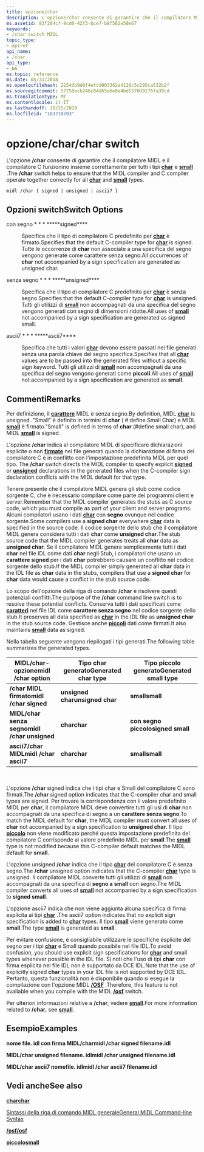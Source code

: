 ```yaml
---
title: opzione/char
description: L'opzione/char consente di garantire che il compilatore MIDL e il compilatore C funzionino insieme correttamente per tutti i tipi char e Small.
ms.assetid: 83f204cf-9cd0-42f3-bce7-b8f582e50e67
keywords:
- /char switch MIDL
topic_type:
- apiref
api_name:
- /char
api_type:
- NA
ms.topic: reference
ms.date: 05/31/2018
ms.openlocfilehash: 2254db9d0f4efcd003362e4126c5c295ca532b2f
ms.sourcegitcommit: 57758ecb246c84d65e6e0e4bd5570d9176fa39cd
ms.translationtype: MT
ms.contentlocale: it-IT
ms.lasthandoff: 10/25/2019
ms.locfileid: "103718703"
---
```

# <a name="char-switch"></a><span data-ttu-id="dcef2-104">opzione/char</span><span class="sxs-lookup"><span data-stu-id="dcef2-104">/char switch</span></span>

<span data-ttu-id="dcef2-105">L'opzione **/char** consente di garantire che il compilatore MIDL e il compilatore C funzionino insieme correttamente per tutti i tipi [**char**](char-idl.md) e [**small**](small.md) .</span><span class="sxs-lookup"><span data-stu-id="dcef2-105">The **/char** switch helps to ensure that the MIDL compiler and C compiler operate together correctly for all [**char**](char-idl.md) and [**small**](small.md) types.</span></span>

``` syntax
midl /char { signed | unsigned | ascii7 }
```

## <a name="switch-options"></a><span data-ttu-id="dcef2-106">Opzioni switch</span><span class="sxs-lookup"><span data-stu-id="dcef2-106">Switch Options</span></span>

<dl> <dt>

 
</dt> <dd>

<dt>

<span id="signed"></span><span id="SIGNED"></span>

<span data-ttu-id="dcef2-107"><span id="signed"></span><span id="SIGNED"></span>con segno \* \* \* \*</span><span class="sxs-lookup"><span data-stu-id="dcef2-107"><span id="signed"></span><span id="SIGNED"></span>\*\*\*\*signed\*\*\*\*</span></span>


</dt> <dd>

<span data-ttu-id="dcef2-108">Specifica che il tipo di compilatore C predefinito per [**char**](char-idl.md) è firmato.</span><span class="sxs-lookup"><span data-stu-id="dcef2-108">Specifies that the default C-compiler type for [**char**](char-idl.md) is signed.</span></span> <span data-ttu-id="dcef2-109">Tutte le occorrenze di **char** non associate a una specifica del segno vengono generate come carattere senza segno.</span><span class="sxs-lookup"><span data-stu-id="dcef2-109">All occurrences of **char** not accompanied by a sign specification are generated as unsigned char.</span></span>

</dd> <dt>

<span id="unsigned"></span><span id="UNSIGNED"></span>

<span data-ttu-id="dcef2-110"><span id="unsigned"></span><span id="UNSIGNED"></span>senza segno \* \* \* \*</span><span class="sxs-lookup"><span data-stu-id="dcef2-110"><span id="unsigned"></span><span id="UNSIGNED"></span>\*\*\*\*unsigned\*\*\*\*</span></span>


</dt> <dd>

<span data-ttu-id="dcef2-111">Specifica che il tipo di compilatore C predefinito per [**char**](char-idl.md) è senza segno.</span><span class="sxs-lookup"><span data-stu-id="dcef2-111">Specifies that the default C-compiler type for [**char**](char-idl.md) is unsigned.</span></span> <span data-ttu-id="dcef2-112">Tutti gli utilizzi di [**small**](small.md) non accompagnati da una specifica del segno vengono generati con segno di dimensioni ridotte.</span><span class="sxs-lookup"><span data-stu-id="dcef2-112">All uses of [**small**](small.md) not accompanied by a sign specification are generated as signed small.</span></span>

</dd> <dt>

<span id="ascii7"></span><span id="ASCII7"></span>

<span data-ttu-id="dcef2-113"><span id="ascii7"></span><span id="ASCII7"></span>ascii7 \* \* \* \*</span><span class="sxs-lookup"><span data-stu-id="dcef2-113"><span id="ascii7"></span><span id="ASCII7"></span>\*\*\*\*ascii7\*\*\*\*</span></span>


</dt> <dd>

<span data-ttu-id="dcef2-114">Specifica che tutti i valori [**char**](char-idl.md) devono essere passati nei file generati senza una parola chiave del segno specifica.</span><span class="sxs-lookup"><span data-stu-id="dcef2-114">Specifies that all [**char**](char-idl.md) values are to be passed into the generated files without a specific sign keyword.</span></span> <span data-ttu-id="dcef2-115">Tutti gli utilizzi di [**small**](small.md) non accompagnati da una specifica del segno vengono generati come **piccoli**.</span><span class="sxs-lookup"><span data-stu-id="dcef2-115">All uses of [**small**](small.md) not accompanied by a sign specification are generated as **small**.</span></span>

</dd> </dl> </dd> </dl>

## <a name="remarks"></a><span data-ttu-id="dcef2-116">Commenti</span><span class="sxs-lookup"><span data-stu-id="dcef2-116">Remarks</span></span>

<span data-ttu-id="dcef2-117">Per definizione, il [**carattere**](char-idl.md) MIDL è senza segno.</span><span class="sxs-lookup"><span data-stu-id="dcef2-117">By definition, MIDL [**char**](char-idl.md) is unsigned.</span></span> <span data-ttu-id="dcef2-118">"Small" è definito in termini di **char** ( \# define Small Char) e MIDL [**small**](small.md) è firmato.</span><span class="sxs-lookup"><span data-stu-id="dcef2-118">"Small" is defined in terms of **char** (\#define small char), and MIDL [**small**](small.md) is signed.</span></span>

<span data-ttu-id="dcef2-119">L'opzione **/char** indica al compilatore MIDL di specificare dichiarazioni esplicite o non [**firmate**](unsigned.md) nei file generati quando la dichiarazione di firma del compilatore C è in conflitto con l'impostazione predefinita MIDL per quel tipo. [](signed.md)</span><span class="sxs-lookup"><span data-stu-id="dcef2-119">The **/char** switch directs the MIDL compiler to specify explicit [**signed**](signed.md) or [**unsigned**](unsigned.md) declarations in the generated files when the C-compiler sign declaration conflicts with the MIDL default for that type.</span></span>

<span data-ttu-id="dcef2-120">Tenere presente che il compilatore MIDL genera gli stub come codice sorgente C, che è necessario compilare come parte dei programmi client e server.</span><span class="sxs-lookup"><span data-stu-id="dcef2-120">Remember that the MIDL compiler generates the stubs as C source code, which you must compile as part of your client and server programs.</span></span> <span data-ttu-id="dcef2-121">Alcuni compilatori usano i dati [**char**](char-idl.md) con **segno** ovunque nel codice sorgente.</span><span class="sxs-lookup"><span data-stu-id="dcef2-121">Some compilers use a **signed char** everywhere [**char**](char-idl.md) data is specified in the source code.</span></span> <span data-ttu-id="dcef2-122">Il codice sorgente dello stub che il compilatore MIDL genera considera tutti i dati **char** come **unsigned char**.</span><span class="sxs-lookup"><span data-stu-id="dcef2-122">The stub source code that the MIDL compiler generates treats all **char** data as **unsigned char**.</span></span> <span data-ttu-id="dcef2-123">Se il compilatore MIDL genera semplicemente tutti i dati **char** nel file IDL come dati **char** negli Stub, i compilatori che usano un **carattere signed** per i dati **char** potrebbero causare un conflitto nel codice sorgente dello stub.</span><span class="sxs-lookup"><span data-stu-id="dcef2-123">If the MIDL compiler simply generated all **char** data in the IDL file as **char** data in the stubs, compilers that use a **signed char** for **char** data would cause a conflict in the stub source code.</span></span>

<span data-ttu-id="dcef2-124">Lo scopo dell'opzione della riga di comando **/char** è risolvere questi potenziali conflitti.</span><span class="sxs-lookup"><span data-stu-id="dcef2-124">The purpose of the **/char** command line switch is to resolve these potential conflicts.</span></span> <span data-ttu-id="dcef2-125">Conserva tutti i dati specificati come [**caratteri**](char-idl.md) nel file IDL come **carattere senza segno** nel codice sorgente dello stub.</span><span class="sxs-lookup"><span data-stu-id="dcef2-125">It preserves all data specified as [**char**](char-idl.md) in the IDL file as **unsigned char** in the stub source code.</span></span> <span data-ttu-id="dcef2-126">Gestisce anche [**piccoli**](small.md) dati come firmati.</span><span class="sxs-lookup"><span data-stu-id="dcef2-126">It also maintains [**small**](small.md) data as signed.</span></span>

<span data-ttu-id="dcef2-127">Nella tabella seguente vengono riepilogati i tipi generati.</span><span class="sxs-lookup"><span data-stu-id="dcef2-127">The following table summarizes the generated types.</span></span>



| <span data-ttu-id="dcef2-128">MIDL/char-opzione</span><span class="sxs-lookup"><span data-stu-id="dcef2-128">midl /char option</span></span>       | <span data-ttu-id="dcef2-129">Tipo char generato</span><span class="sxs-lookup"><span data-stu-id="dcef2-129">Generated char type</span></span> | <span data-ttu-id="dcef2-130">Tipo piccolo generato</span><span class="sxs-lookup"><span data-stu-id="dcef2-130">Generated small type</span></span> |
|-------------------------|---------------------|----------------------|
| <span data-ttu-id="dcef2-131">**/char MIDL firmato**</span><span class="sxs-lookup"><span data-stu-id="dcef2-131">**midl /char signed**</span></span>   | <span data-ttu-id="dcef2-132">**unsigned char**</span><span class="sxs-lookup"><span data-stu-id="dcef2-132">**unsigned char**</span></span>   | <span data-ttu-id="dcef2-133">**small**</span><span class="sxs-lookup"><span data-stu-id="dcef2-133">**small**</span></span>            |
| <span data-ttu-id="dcef2-134">**MIDL/char senza segno**</span><span class="sxs-lookup"><span data-stu-id="dcef2-134">**midl /char unsigned**</span></span> | <span data-ttu-id="dcef2-135">**char**</span><span class="sxs-lookup"><span data-stu-id="dcef2-135">**char**</span></span>            | <span data-ttu-id="dcef2-136">**con segno piccolo**</span><span class="sxs-lookup"><span data-stu-id="dcef2-136">**signed small**</span></span>     |
| <span data-ttu-id="dcef2-137">**ascii7/char MIDL**</span><span class="sxs-lookup"><span data-stu-id="dcef2-137">**midl /char ascii7**</span></span>   | <span data-ttu-id="dcef2-138">**char**</span><span class="sxs-lookup"><span data-stu-id="dcef2-138">**char**</span></span>            | <span data-ttu-id="dcef2-139">**small**</span><span class="sxs-lookup"><span data-stu-id="dcef2-139">**small**</span></span>            |



 

<span data-ttu-id="dcef2-140">L'opzione **/char** signed indica che i tipi char e Small del compilatore C sono firmati.</span><span class="sxs-lookup"><span data-stu-id="dcef2-140">The **/char** signed option indicates that the C-compiler char and small types are signed.</span></span> <span data-ttu-id="dcef2-141">Per trovare la corrispondenza con il valore predefinito MIDL per **char**, il compilatore MIDL deve convertire tutti gli usi di **char** non accompagnati da una specifica di segno a un **carattere senza segno**.</span><span class="sxs-lookup"><span data-stu-id="dcef2-141">To match the MIDL default for **char**, the MIDL compiler must convert all uses of **char** not accompanied by a sign specification to **unsigned char**.</span></span> <span data-ttu-id="dcef2-142">Il tipo [**piccolo**](small.md) non viene modificato perché questa impostazione predefinita del compilatore C corrisponde al valore predefinito MIDL per **small**.</span><span class="sxs-lookup"><span data-stu-id="dcef2-142">The [**small**](small.md) type is not modified because this C-compiler default matches the MIDL default for **small**.</span></span>

<span data-ttu-id="dcef2-143">L'opzione unsigned **/char** indica che il tipo [**char**](char-idl.md) del compilatore C è senza segno.</span><span class="sxs-lookup"><span data-stu-id="dcef2-143">The **/char** unsigned option indicates that the C-compiler [**char**](char-idl.md) type is unsigned.</span></span> <span data-ttu-id="dcef2-144">Il compilatore MIDL converte tutti gli utilizzi di [**small**](small.md) non accompagnati da una specifica di **segno a** **small** con segno.</span><span class="sxs-lookup"><span data-stu-id="dcef2-144">The MIDL compiler converts all uses of [**small**](small.md) not accompanied by a sign specification to **signed** **small**.</span></span>

<span data-ttu-id="dcef2-145">L'opzione ascii7 indica che non viene aggiunta alcuna specifica di firma esplicita ai tipi [**char**](char-idl.md) .</span><span class="sxs-lookup"><span data-stu-id="dcef2-145">The ascii7 option indicates that no explicit sign specification is added to [**char**](char-idl.md) types.</span></span> <span data-ttu-id="dcef2-146">Il tipo [**small**](small.md) viene generato come **small**.</span><span class="sxs-lookup"><span data-stu-id="dcef2-146">The type [**small**](small.md) is generated as **small**.</span></span>

<span data-ttu-id="dcef2-147">Per evitare confusione, è consigliabile utilizzare le specifiche esplicite del segno per i tipi [**char**](char-idl.md) e Small quando possibile nel file IDL.</span><span class="sxs-lookup"><span data-stu-id="dcef2-147">To avoid confusion, you should use explicit sign specifications for [**char**](char-idl.md) and small types whenever possible in the IDL file.</span></span> <span data-ttu-id="dcef2-148">Si noti che l'uso di tipi **char** con firma esplicita nel file IDL non è supportato da DCE IDL.</span><span class="sxs-lookup"><span data-stu-id="dcef2-148">Note that the use of explicitly signed **char** types in your IDL file is not supported by DCE IDL.</span></span> <span data-ttu-id="dcef2-149">Pertanto, questa funzionalità non è disponibile quando si esegue la compilazione con l'opzione MIDL [**/OSF**](-osf.md) .</span><span class="sxs-lookup"><span data-stu-id="dcef2-149">Therefore, this feature is not available when you compile with the MIDL [**/osf**](-osf.md) switch.</span></span>

<span data-ttu-id="dcef2-150">Per ulteriori informazioni relative a **/char**, vedere [**small**](small.md).</span><span class="sxs-lookup"><span data-stu-id="dcef2-150">For more information related to **/char**, see [**small**](small.md).</span></span>

## <a name="examples"></a><span data-ttu-id="dcef2-151">Esempio</span><span class="sxs-lookup"><span data-stu-id="dcef2-151">Examples</span></span>

<span data-ttu-id="dcef2-152">**nome file. idl con firma MIDL/char**</span><span class="sxs-lookup"><span data-stu-id="dcef2-152">**midl /char signed filename.idl**</span></span>

<span data-ttu-id="dcef2-153">**MIDL/char unsigned filename. idl**</span><span class="sxs-lookup"><span data-stu-id="dcef2-153">**midl /char unsigned filename.idl**</span></span>

<span data-ttu-id="dcef2-154">**MIDL/char ascii7 nomefile. idl**</span><span class="sxs-lookup"><span data-stu-id="dcef2-154">**midl /char ascii7 filename.idl**</span></span>

## <a name="see-also"></a><span data-ttu-id="dcef2-155">Vedi anche</span><span class="sxs-lookup"><span data-stu-id="dcef2-155">See also</span></span>

<dl> <dt>

[<span data-ttu-id="dcef2-156">**char**</span><span class="sxs-lookup"><span data-stu-id="dcef2-156">**char**</span></span>](char-idl.md)
</dt> <dt>

[<span data-ttu-id="dcef2-157">Sintassi della riga di comando MIDL generale</span><span class="sxs-lookup"><span data-stu-id="dcef2-157">General MIDL Command-line Syntax</span></span>](general-midl-command-line-syntax.md)
</dt> <dt>

[<span data-ttu-id="dcef2-158">**/osf**</span><span class="sxs-lookup"><span data-stu-id="dcef2-158">**/osf**</span></span>](-osf.md)
</dt> <dt>

[<span data-ttu-id="dcef2-159">**piccolo**</span><span class="sxs-lookup"><span data-stu-id="dcef2-159">**small**</span></span>](small.md)
</dt> </dl>

 

 




